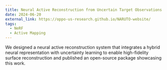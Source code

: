 ```yaml
---
title: Neural Active Reconstruction from Uncertain Target Observations 
date: 2024-06-20
external_link: https://oppo-us-research.github.io/NARUTO-website/
tags:
  - NeRF
  - Active Mapping
---
```


We designed a neural active reconstruction system that integrates a hybrid neural representation with uncertainty learning to enable high-fidelity surface reconstruction and published an open-source package showcasing this work.

<!--more-->

